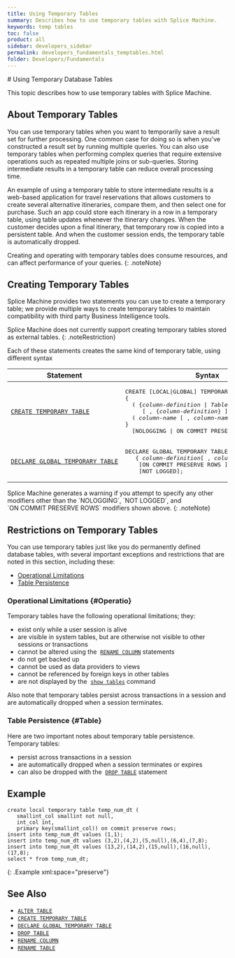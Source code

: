 ```yaml
---
title: Using Temporary Tables
summary: Describes how to use temporary tables with Splice Machine.
keywords: temp tables
toc: false
product: all
sidebar: developers_sidebar
permalink: developers_fundamentals_temptables.html
folder: Developers/Fundamentals
---
```

<section>
<div class="TopicContent" data-swiftype-index="true" markdown="1">
# Using Temporary Database Tables

This topic describes how to use temporary tables with Splice Machine.

## About Temporary Tables

You can use temporary tables when you want to temporarily save a result
set for further processing. One common case for doing so is when you've
constructed a result set by running multiple queries. You can also use
temporary tables when performing complex queries that require extensive
operations such as repeated multiple joins or sub-queries. Storing
intermediate results in a temporary table can reduce overall processing
time.

An example of using a temporary table to store intermediate results is a
web-based application for travel reservations that allows customers to
create several alternative itineraries, compare them, and then select
one for purchase. Such an app could store each itinerary in a row in a
temporary table, using table updates whenever the itinerary changes.
When the customer decides upon a final itinerary, that temporary row is
copied into a persistent table. And when the customer session ends, the
temporary table is automatically dropped.

Creating and operating with temporary tables does consume resources, and
can affect performance of your queries.
{: .noteNote}

## Creating Temporary Tables

Splice Machine provides two statements you can use to create a temporary
table; we provide multiple ways to create temporary tables to maintain
compatibility with third party Business Intelligence tools.

Splice Machine does not currently support creating temporary tables
stored as external tables.
{: .noteRestriction}

Each of these statements creates the same kind of temporary table, using
different syntax

<table summary="Statements for creating temporary tables">
                <col />
                <col />
                <thead>
                    <tr>
                        <th>Statement</th>
                        <th>Syntax</th>
                    </tr>
                </thead>
                <tbody>
                    <tr>
                        <td><a href="sqlref_statements_createtemptable.html"><code>CREATE TEMPORARY TABLE</code></a>
                        </td>
                        <td>
                            <div class="fcnWrapperWide"><pre class="FcnSyntaxCell" xml:space="preserve">CREATE [LOCAL|GLOBAL] TEMPORARY TABLE <em><a href="sqlref_identifiers_types.html#TableName">table-Name</a></em>
{
  ( {<em>column-definition</em> | <em>Table-level constraint</em>}
     [ , {<em>column-definition</em>} ] * )
  ( <em>column-name</em> [ , <em>column-name</em> ] * )
}
  [NOLOGGING | ON COMMIT PRESERVE ROWS];</pre>
                            </div>
                        </td>
                    </tr>
                    <tr>
                        <td><a href="sqlref_statements_globaltemptable.html"><code>DECLARE GLOBAL TEMPORARY TABLE</code></a>
                        </td>
                        <td>
                            <div class="fcnWrapperWide"><pre class="FcnSyntaxCell" xml:space="preserve">DECLARE GLOBAL TEMPORARY TABLE <em><a href="sqlref_identifiers_types.html#TableName">table-Name</a></em>
   { <em>column-definition</em>[ , <em>column-definition</em>] * }
    [ON COMMIT PRESERVE ROWS ]
    [NOT LOGGED];
</pre>
                            </div>
                        </td>
                    </tr>
                </tbody>
            </table>
Splice Machine generates a warning if you attempt to specify any other
modifiers other than the `NOLOGGING`, `NOT LOGGED`, and
`ON COMMIT PRESERVE ROWS` modifiers shown above.
{: .noteNote}

## Restrictions on Temporary Tables

You can use temporary tables just like you do permanently defined
database tables, with several important exceptions and restrictions that
are noted in this section, including these:

* [Operational Limitations](#Operatio)
* [Table Persistence](#Table)

### Operational Limitations   {#Operatio}

Temporary tables have the following operational limitations; they:

* exist only while a user session is alive
* are visible in system tables, but are otherwise not visible to other
  sessions or transactions
* cannot be altered using the
 &nbsp;[`RENAME COLUMN`](sqlref_statements_renamecolumn.html) statements
* do not get backed up
* cannot be used as data providers to views
* cannot be referenced by foreign keys in other tables
* are not displayed by the &nbsp;[`show tables`](cmdlineref_showtables.html)
  command

Also note that temporary tables persist across transactions in a session
and are automatically dropped when a session terminates.

### Table Persistence   {#Table}

Here are two important notes about temporary table persistence.
Temporary tables:

* persist across transactions in a session
* are automatically dropped when a session terminates or expires
* can also be dropped with the
 &nbsp;[`DROP TABLE`](sqlref_statements_droptable.html) statement

## Example

    create local temporary table temp_num_dt (
       smallint_col smallint not null,
       int_col int,
       primary key(smallint_col)) on commit preserve rows;
    insert into temp_num_dt values (1,1);
    insert into temp_num_dt values (3,2),(4,2),(5,null),(6,4),(7,8);
    insert into temp_num_dt values (13,2),(14,2),(15,null),(16,null),(17,8);
    select * from temp_num_dt;
{: .Example xml:space="preserve"}

## See Also

* [`ALTER TABLE`](sqlref_statements_altertable.html)
* [`CREATE TEMPORARY TABLE`](sqlref_statements_createtemptable.html)
* [`DECLARE GLOBAL TEMPORARY TABLE`](sqlref_statements_globaltemptable.html)
* [`DROP TABLE`](sqlref_statements_droptable.html)
* [`RENAME COLUMN`](sqlref_statements_renamecolumn.html)
* [`RENAME TABLE`](sqlref_statements_renametable.html)

</div>
</section>
